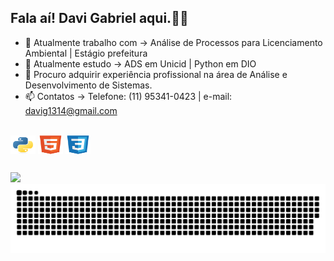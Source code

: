 ## Fala aí! Davi Gabriel aqui.✌🏽


- 🔭 Atualmente trabalho com -> Análise de Processos para Licenciamento Ambiental | Estágio prefeitura
- 🌱 Atualmente estudo -> ADS em Unicid | Python em DIO
- 🤔 Procuro adquirir experiência profissional na área de Análise e Desenvolvimento de Sistemas.
- 📫 Contatos -> Telefone: (11) 95341-0423 | e-mail: davig1314@gmail.com
<div style="display: inline_block"><br>
  <img align="center" alt="Davi-Python" height="30" width="40" src="https://raw.githubusercontent.com/devicons/devicon/master/icons/python/python-original.svg">
  <img align="center" alt="Davi-HTML" height="30" width="40" src="https://raw.githubusercontent.com/devicons/devicon/master/icons/html5/html5-original.svg">
  <img align="center" alt="Davi-CSS" height="30" width="40" src="https://raw.githubusercontent.com/devicons/devicon/master/icons/css3/css3-original.svg">
</div>
  
  ##
 
<div> 
  <a href = "mailto:davig1314@gmail.com"><img src="https://img.shields.io/badge/-Gmail-%23333?style=for-the-badge&logo=gmail&logoColor=white" target="_blank"></a>
</div>

<picture align="center">
  <source media="(prefers-color-scheme: dark)" srcset="https://raw.githubusercontent.com/DG2D2/DG2D2/output/github-contribution-grid-snake-dark.svg">
  <source media="(prefers-color-scheme: light)" srcset="https://raw.githubusercontent.com/DG2D2/DG2D2/output/github-contribution-grid-snake-dark.svg">
  <img align="center" alt="github contribution grid snake animation" src="https://raw.githubusercontent.com/DG2D2/DG2D2/output/github-contribution-grid-snake.svg">
</picture>
